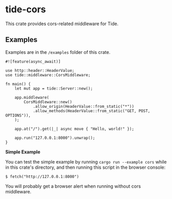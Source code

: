 # tide-cors

This crate provides cors-related middleware for Tide.

## Examples

Examples are in the `/examples` folder of this crate.

```rust,no_run
#![feature(async_await)]

use http::header::HeaderValue;
use tide::middleware::CorsMiddleware;

fn main() {
    let mut app = tide::Server::new();

    app.middleware(
        CorsMiddleware::new()
            .allow_origin(HeaderValue::from_static("*"))
            .allow_methods(HeaderValue::from_static("GET, POST, OPTIONS")),
    );

    app.at("/").get(|_| async move { "Hello, world!" });

    app.run("127.0.0.1:8000").unwrap();
}
```

__Simple Example__

You can test the simple example by running `cargo run --example cors` while in this crate's directory, and then running this script in the browser console:

```console
$ fetch("http://127.0.0.1:8000")
```

You will probably get a browser alert when running without cors middleware.
